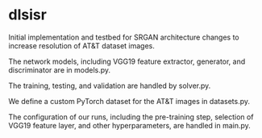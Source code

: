 # dlsisr

Initial implementation and testbed for SRGAN architecture changes to increase resolution of AT&T dataset images.

The network models, including VGG19 feature extractor, generator, and discriminator are in models.py.

The training, testing, and validation are handled by solver.py.

We define a custom PyTorch dataset for the AT&T images in datasets.py.

The configuration of our runs, including the pre-training step, selection of VGG19 feature layer, and other hyperparameters, are handled in main.py.
